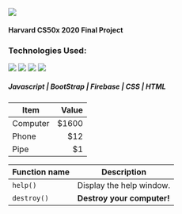 ![](https://i.imgur.com/jjJ0t5p.png)
#### Harvard CS50x 2020 Final Project

### Technologies Used:
![](https://icon-icons.com/icons2/2108/PNG/48/javascript_icon_130900.png) ![](https://icon-icons.com/icons2/2248/PNG/48/bootstrap_icon_135870.png)  ![](https://icon-icons.com/icons2/691/PNG/48/google_firebase_icon-icons.com_61474.png)  ![](https://icon-icons.com/icons2/512/PNG/48/html5-01_icon-icons.com_50875.png)  
##### Javascript | BootStrap | Firebase | CSS | HTML

| Item      | Value |
| --------- | -----:|
| Computer  | $1600 |
| Phone     |   $12 |
| Pipe      |    $1 |

| Function name | Description                    |
| ------------- | ------------------------------ |
| `help()`      | Display the help window.       |
| `destroy()`   | **Destroy your computer!**     |

